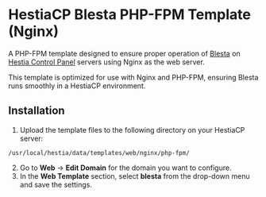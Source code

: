# HestiaCP Blesta PHP-FPM Template (Nginx)

A PHP-FPM template designed to ensure proper operation of [Blesta](https://www.blesta.com) on [Hestia Control Panel](https://hestiacp.com) servers using Nginx as the web server.  

This template is optimized for use with Nginx and PHP-FPM, ensuring Blesta runs smoothly in a HestiaCP environment.

## Installation

1. Upload the template files to the following directory on your HestiaCP server:

```/usr/local/hestia/data/templates/web/nginx/php-fpm/```

2. Go to **Web** → **Edit Domain** for the domain you want to configure.
3. In the **Web Template** section, select **blesta** from the drop-down menu and save the settings.
